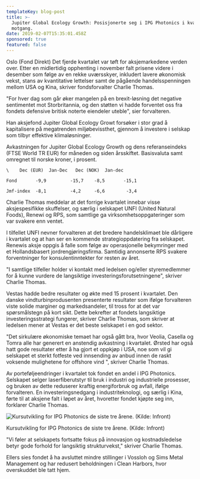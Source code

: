 ```yaml
---
templateKey: blog-post
title: >-
  Jupiter Global Ecology Growth: Posisjonerte seg i IPG Photonics i kvartal med
  motgang.
date: 2019-02-07T15:35:01.458Z
sponsored: true
featured: false
---
```

Oslo (Fond Direkt) Det fjerde kvartalet var tøft for aksjemarkedene verden over. Etter en midlertidig opphenting i november falt prisene videre i desember som følge av en rekke uværsskyer, inkludert lavere økonomisk vekst, stans av kvantitative lettelser samt de pågående handelsspenningen mellom USA og Kina, skriver fondsforvalter Charlie Thomas.

"For hver dag som går øker mangelen på en brexit-løsning det negative sentimentet mot Storbritannia, og den støtten vi hadde forventet oss fra fondets defensive britisk noterte eiendeler uteble", sier forvalteren.

Han aksjefond Jupiter Global Ecology Growt forsøker i stor grad å kapitalisere på megatrenden miljøbevissthet, gjennom å investere i selskap som tilbyr effektive klimaløsninger.

Avkastningen for Jupiter Global Ecology Growth og dens referanseindeks (FTSE World TR EUR) for måneden og siden årsskiftet. Basisvaluta samt omregnet til norske kroner, i prosent.

```
\    Dec (EUR)  Jan-Dec   Dec (NOK)  Jan-dec             

Fond       -9,9         -15,7    -8,5       -15,1             

Jmf-index  -8,1         -4,2     -6,6        -3,4              
```

Charlie Thomas meddelar at det forrige kvartalet innebar visse aksjespesifikke skuffelser, og særlig i selskapet UNFI (United Natural Foods), Renewi og RPS, som samtlige ga virksomhetsoppgateringer som var svakere enn ventet.

I tilfellet UNFI nevner forvalteren at det bredere handelsklimaet ble dårligere i kvartalet og at han ser en kommende strategioppdatering fra selskapet. Renewis aksje oppgis å falle som følge av operasjonelle bekymringer med et Hollandsbasert jordrengjøringsfirma. Samtidig annonserte RPS svakere forventninger for konsulentinntekter for resten av året.

"I samtlige tilfeller holder vi kontakt med ledelsen og/eller styremedlemmer for å kunne vurdere de langsiktige investeringsforutsetningene", skriver Charlie Thomas.

Vestas hadde bedre resultater og økte med 15 prosent i kvartalet. Den danske vindturbinprodusenten presenterte resultater som ifølge forvalteren viste solide marginer og markedsandeler, til tross for at det var spørsmålstegn på kort sikt. Dette bekrefter at fondets langsiktige investeringsstrategi fungerer, skriver Charlie Thomas, som skriver at ledelsen mener at Vestas er det beste selskapet i en god sektor.

"Det sirkulære økonomiske temaet har også gått bra, hvor Veolia, Casella og Tomra alle har generert en anstendig avkastning i kvartalet. Ørsted har også hatt gode resultater etter å ha gjort et oppkjøp i USA, noe som vil gi selskapet et sterkt fotfeste ved innsending av anbud innen de raskt voksende mulighetene for offshore vind ", skriver Charlie Thomas.

Av porteføljeendringer i kvartalet tok fondet en andel i IPG Photonics. Selskapet selger laserfiberutstyr til bruk i industri og industrielle prosesser, og bruken av dette reduserer kraftig energiforbruk og avfall, ifølge forvalteren. En investeringsnedgang i industriteknologi, og særlig i Kina, førte til at aksjene falt i løpet av året, hvoretter fondet kjøpte seg inn, forklarer Charlie Thomas.



![Kursutvikling for IPG Photonics de siste tre årene. (Kilde: Infront)](/img/208.png)

<span class="image-caption">Kursutvikling for IPG Photonics de siste tre årene. (Kilde: Infront)</span>

"Vi føler at selskapets fortsatte fokus på innovasjon og kostnadsledelse betyr gode forhold for langsiktig strukturvekst," skriver Charlie Thomas.



Ellers sies fondet å ha avsluttet mindre stillinger i Vossloh og Sims Metal Management og har redusert beholdningen i Clean Harbors, hvor overskuddet ble tatt hjem.
